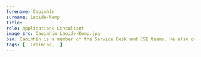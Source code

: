 ```yaml
---
forename: Caoimhín
surname: Laoide-Kemp
title: .
role: Applications Consultant 
image_src: Caoimhin Laoide-Kemp.jpg
bio: Caoimhín is a member of the Service Desk and CSE teams. He also occasionally helps out with EPCC’s MSc, Training, and Student Support.
tags: [  Training,  ] 
---
```

